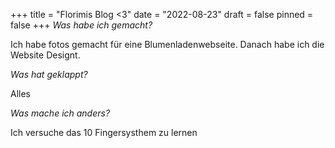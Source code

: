 +++
title = "Florimis Blog <3"
date = "2022-08-23"
draft = false
pinned = false
+++
*Was habe ich gemacht?*

Ich habe fotos gemacht für eine Blumenladenwebseite. Danach habe ich die Website Designt.



*Was hat geklappt?*

Alles



*Was mache ich anders?*

Ich versuche das 10 Fingersysthem zu lernen